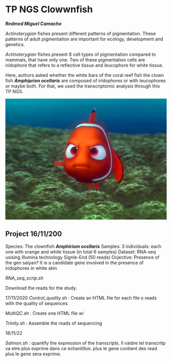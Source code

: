 # TP NGS Clowwnfish

_**Redmed Miguel Camacho**_

_Actinoterygian_ fishes present different patterns of pigmentation. These patterns of adult pigmentation are important for ecology, development and genetics. 

_Actinoterygian_ fishes present 8 cell types of pigmentation compared  to mammals, that have only one. Two of these pigmentation cells are iridophore that refers to a reflective tissue and leucophore for white tissue.

Here, authors asked whether the white bars of the coral reef fish the clown fish _**Amphiprion ocellaris**_ are composed of iridophores or with leucophores or maybe both. For that, we used the transcriptomic analysis  through this TP NGS. 
 
 ![finding-nemactinoterygian fisheso](finding-nemo.jpg)


 
## Project                                          16/11/200

Species: The clownfish _**Amphiriom ocellaris**_ 
Samples: 3 individuals: each one with orange and white tissue (in total 6 samples)
Dataset: RNA-seq usising Illumina technology Signle-End (50 reads)
Ocjective: Presence of the gen saiyan? It is a candidate gene involved in the presence of iridophores in white skin

_RNA_seq_scrip.sh_ 

Download the reads for the study. 

17/11/2020 
_Control_quality.sh_ : Create an HTML file for each file o reads with the quality of sequences

_MultiQC.sh_ : Create one HTML file wi

_Trinity.sh_ : Assemble the reads of sequencing



18/11/22

_Salmon.sh_ : quantify the expression of the transcripts. Il vaidre tel transcritp va etre plus exprime dans ce echantillon. plus le gene contient des read plus le gene sera exprime. 